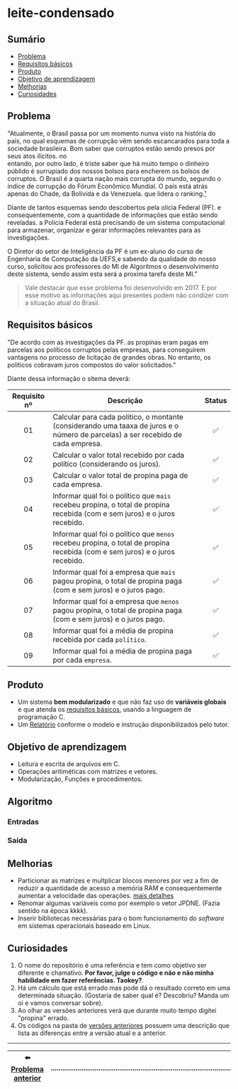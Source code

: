 # leite-condensado

## Sumário
- [Problema](#problema)
- [Requisitos básicos](#requisitos-básicos)
- [Produto](#produto)
- [Objetivo de aprendizagem](#objetivo-de-aprendizagem)
- [Melhorias](#melhorias)
- [Curiosidades](#curiosidades)

## Problema
"Atualmente, o Brasil passa por um momento nunva visto na história do país, no 
qual esquemas de corrupção vêm sendo escancarados para toda a sociedade 
brasileira. Bom saber que corruptos estão sendo presos por seus atos ilícitos. no  
entando, por outro lado, é triste saber que há muito tempo o dinheiro públido é 
surrupiado dos nossos bolsos para encherem os bolsos de corruptos. O Brasil é a 
quarta nação mais corrupta do mundo, segundo o índice de corrupção do Fórum 
Econômico Mundial. O país está atrás apenas do Chade, da Bolívida e da Venezuela. 
que lidera o ranking.[¹](https://brasil.elpais.com/brasil/2016/10/03/internacional/1475517627_935822.html)

Diante de tantos esquemas sendo descobertos pela olícia Federal (PF). e 
consequentemente, com a quantidade de informações que estão sendo reveladas. a 
Polícia Federal está precisando de um sistema computacional para armazenar, 
organizar e gerar informações relevantes para as investigações.

O Diretor do setor de Inteligência da PF é um ex-aluno do curso de Engenharia de 
Computação da UEFS,e sabendo da qualidade do nosso curso, solicitou aos 
professores do MI de Algoritmos o desenvolvimento deste sistema, sendo assim esta 
será a proxima tarefa deste MI."

> Vale destacar que esse problema foi desenvolvido em 2017. 
> E por esse motivo as informações aqui presentes podem não condizer
> com a situação atual do Brasil.


## Requisitos básicos

"De acordo com as investigações da PF. as propinas eram pagas em parcelas aos 
políticos corruptos pelas empresas, para conseguirem vantagens no processo de 
licitação de grandes obras. No entanto, os políticos cobravam juros compostos do 
valor solicitados."

Diante dessa informação o sitema deverá:

| Requisito nº | Descrição | Status |
| :----------: | --------- | :----: |
| 01 | Calcular para cada politico, o montante (considerando uma taaxa de juros e o número de parcelas) a ser recebido de cada empresa. | :white_check_mark: |
| 02 | Calcular o valor total recebido por cada político (considerando os juros). | :white_check_mark: |
| 03 | Calcular o valor total de propina paga de cada empresa. | :white_check_mark: |
| 04 | Informar qual foi o político que `mais` recebeu propina, o total de propina recebida (com e sem juros) e o juros recebido. | :white_check_mark: |
| 05 | Informar qual foi o político que `menos` recebeu propina, o total de propina recebida (com e sem juros) e o juros recebido. | :white_check_mark: | 
| 06 | Informar qual foi a empresa que `mais` pagou propina, o total de propina paga (com e sem juros) e o juros pago. | :white_check_mark: | 
| 07 | Informar qual foi a empresa que `menos` pagou propina, o total de propina paga (com e sem juros) e o juros pago. | :white_check_mark: |
| 08 | Informar qual foi a média de propina recebida por cada `político`. | :white_check_mark: |
| 09 | Informar qual foi a média de propina paga por cada `empresa`. | :white_check_mark: |

## Produto
- Um sistema **bem modularizado** e que não faz uso  de **variáveis globais** e que atenda os [requisitos básicos](#requisitos-básicos), usando a linguagem de programação C. 
- Um [Relatório](https://github.com/UellingtonDamasceno/leite-condensado/blob/main/res/relatorio.pdf) conforme o modelo e instrução disponibilizados pelo tutor.

## Objetivo de aprendizagem
- Leitura e escrita de arquivos em C.
- Operações aritiméticas com matrizes e vetores.
- Modularização, Funções e procedimentos.

## Algoritmo
### Entradas
### Saída

## Melhorias
- Particionar as matrizes e multplicar blocos menores por vez a fim de reduzir a quantidade de acesso a memória RAM e consequentemente aumentar a velocidade das operações. [mais detalhes](https://github.com/UellingtonDamasceno/DGEMM-memory-analysis)
- Renomar algumas variáveis como por exemplo o vetor JPDNE. (Fazia sentido na época kkkk).
- Inserir bibliotecas necessárias para o bom funcionamento do _software_ em sistemas operacionais baseado em Linux.

## Curiosidades
1. O nome do repositório é uma referência e tem como objetivo ser diferente e chamativo. **Por favor, julge o código e não e não minha habilidade em fazer referências. Taokey?**.
2. Há um cálculo que está errado mas pode dá o resultado correto em uma determinada situação. (Gostaria de saber qual é? Descobriu? Manda um oi e vamos conversar sobre).
3. Ao olhar as versões anteriores verá que durante muito tempo digitei "propina" errado.
4.  Os códigos na pasta de [versões anteriores](https://github.com/UellingtonDamasceno/leite-condensado/tree/main/Vers%C3%B5es%20anteriores) possuem uma descrição que lista as diferenças entre a versão atual e a anterior.

----------

| :arrow_left: [Problema anterior](https://github.com/UellingtonDamasceno/professor-curioso) |..................................................................................................| [Próximo problema]() :arrow_right: | 
| :----: |-----| :-----:|   
